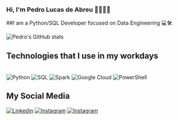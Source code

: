 ### Hi, I'm Pedro Lucas de Abreu 👨🏽‍💻🤖

##I am a Python/SQL Developer focused on Data Engineering 💻🛠️

![Pedro's GitHub stats](https://github-readme-stats.vercel.app/api?username=pedrolucasdeabreu&show_icons=true&theme=dracula)

## Technologies that I use in my workdays
<div style = "display: inline_block"><br/>
    <img align="center" alt="Python" src="https://img.shields.io/badge/Python-14354C?style=for-the-badge&logo=python&logoColor=white"/>
    <img align="center" alt="SQL" src="https://img.shields.io/badge/Microsoft_SQL_Server-CC2927?style=for-the-badge&logo=microsoft-sql-server&logoColor=white"/>
    <img align="center" alt="Spark" src="https://img.shields.io/badge/Spark%20AR-FF5C83?style=for-the-badge&logo=Spark AR&logoColor=white"/>
    <img align="center" alt="Google Cloud" src="https://img.shields.io/badge/Google_Cloud-4285F4?style=for-the-badge&logo=google-cloud&logoColor=white"/>
    <img align="center" alt="PowerShell" src="https://img.shields.io/badge/Powershell-2CA5E0?style=for-the-badge&logo=powershell&logoColor=white"/>
</div>

## My Social Media
[![Linkedin](https://img.shields.io/badge/LinkedIn-0077B5?style=for-the-badge&logo=linkedin&logoColor=white)](https://www.linkedin.com/in/pedrolucasdeabreu)
[![Instagram](https://img.shields.io/badge/Instagram-E4405F?style=for-the-badge&logo=instagram&logoColor=white)](https://www.instagram.com/pedrolucasdeabreu/)
[![Instagram](https://img.shields.io/badge/GitHub-100000?style=for-the-badge&logo=github&logoColor=white)](https://www.github.com/pedrolucasdeabreu/)
